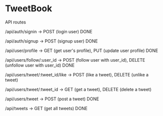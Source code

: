 # TweetBook

API routes

/api/auth/signin -> POST (login user) DONE

/api/auth/signup -> POST (signup user) DONE

/api/user/profile -> GET (get user's profile), PUT (update user profile) DONE

/api/users/follow/:user_id -> POST (follow user with user_id), DELETE (unfollow user with user_id) DONE

/api/users/tweet/:tweet_id/like -> POST (like a tweet), DELETE (unlike a tweet)

/api/users/tweet/:tweet_id -> GET (get a tweet), DELETE (delete a tweet)

/api/users/tweet -> POST (post a tweet) DONE

/api/tweets -> GET (get all tweets) DONE
